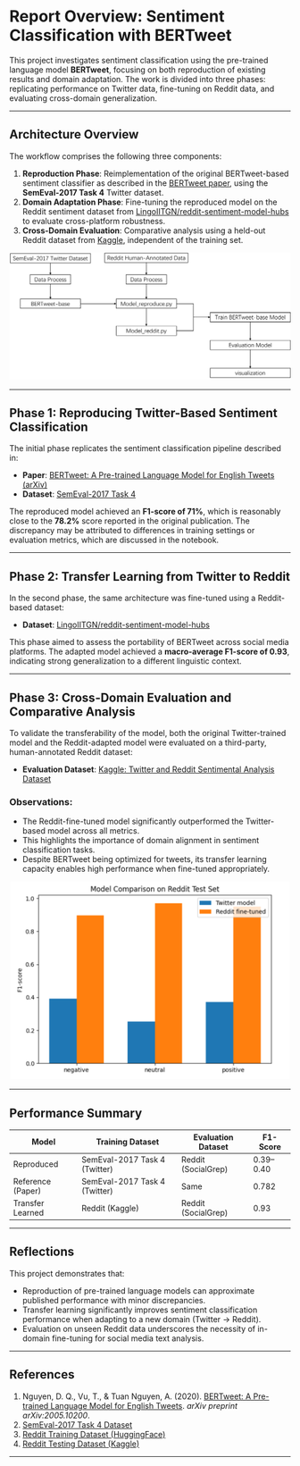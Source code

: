 # Report Overview: Sentiment Classification with BERTweet

This project investigates sentiment classification using the pre-trained language model **BERTweet**, focusing on both reproduction of existing results and domain adaptation. The work is divided into three phases: replicating performance on Twitter data, fine-tuning on Reddit data, and evaluating cross-domain generalization.

---

## Architecture Overview

The workflow comprises the following three components:

1. **Reproduction Phase**: Reimplementation of the original BERTweet-based sentiment classifier as described in the [BERTweet paper](https://arxiv.org/abs/2005.10200), using the **SemEval-2017 Task 4** Twitter dataset.
2. **Domain Adaptation Phase**: Fine-tuning the reproduced model on the Reddit sentiment dataset from [LingoIITGN/reddit-sentiment-model-hubs](https://huggingface.co/datasets/LingoIITGN/reddit-sentiment-model-hubs) to evaluate cross-platform robustness.
3. **Cross-Domain Evaluation**: Comparative analysis using a held-out Reddit dataset from [Kaggle](https://www.kaggle.com/datasets/cosmos98/twitter-and-reddit-sentimental-analysis-dataset?resource=download), independent of the training set.

![Architecture](images/Architecture.png)

---

## Phase 1: Reproducing Twitter-Based Sentiment Classification

The initial phase replicates the sentiment classification pipeline described in:

- **Paper**: [BERTweet: A Pre-trained Language Model for English Tweets (arXiv)](https://arxiv.org/abs/2005.10200)  
- **Dataset**: [SemEval-2017 Task 4](https://alt.qcri.org/semeval2017/task4/)

The reproduced model achieved an **F1-score of 71%**, which is reasonably close to the **78.2%** score reported in the original publication. The discrepancy may be attributed to differences in training settings or evaluation metrics, which are discussed in the notebook.

---

## Phase 2: Transfer Learning from Twitter to Reddit

In the second phase, the same architecture was fine-tuned using a Reddit-based dataset:

- **Dataset**: [LingoIITGN/reddit-sentiment-model-hubs](https://huggingface.co/datasets/LingoIITGN/reddit-sentiment-model-hubs)

This phase aimed to assess the portability of BERTweet across social media platforms. The adapted model achieved a **macro-average F1-score of 0.93**, indicating strong generalization to a different linguistic context.

---

## Phase 3: Cross-Domain Evaluation and Comparative Analysis

To validate the transferability of the model, both the original Twitter-trained model and the Reddit-adapted model were evaluated on a third-party, human-annotated Reddit dataset:

- **Evaluation Dataset**: [Kaggle: Twitter and Reddit Sentimental Analysis Dataset](https://www.kaggle.com/datasets/cosmos98/twitter-and-reddit-sentimental-analysis-dataset?resource=download)

### Observations:

- The Reddit-fine-tuned model significantly outperformed the Twitter-based model across all metrics.
- This highlights the importance of domain alignment in sentiment classification tasks.
- Despite BERTweet being optimized for tweets, its transfer learning capacity enables high performance when fine-tuned appropriately.

<p align="center">
  <img src="images/Compare_Results.png" alt="Comparison Results" width="500"/>
</p>

---

## Performance Summary

| Model              | Training Dataset                  | Evaluation Dataset         | F1-Score |
|--------------------|-----------------------------------|-----------------------------|----------|
| Reproduced         | SemEval-2017 Task 4 (Twitter)     | Reddit (SocialGrep)         | 0.39–0.40 |
| Reference (Paper)  | SemEval-2017 Task 4 (Twitter)     | Same                        | 0.782     |
| Transfer Learned   | Reddit (Kaggle)                   | Reddit (SocialGrep)         | 0.93      |

---

## Reflections

This project demonstrates that:

- Reproduction of pre-trained language models can approximate published performance with minor discrepancies.
- Transfer learning significantly improves sentiment classification performance when adapting to a new domain (Twitter → Reddit).
- Evaluation on unseen Reddit data underscores the necessity of in-domain fine-tuning for social media text analysis.

---

## References

1. Nguyen, D. Q., Vu, T., & Tuan Nguyen, A. (2020). [BERTweet: A Pre-trained Language Model for English Tweets](https://arxiv.org/abs/2005.10200). *arXiv preprint arXiv:2005.10200*.
2. [SemEval-2017 Task 4 Dataset](https://alt.qcri.org/semeval2017/task4/)
3. [Reddit Training Dataset (HuggingFace)](https://huggingface.co/datasets/LingoIITGN/reddit-sentiment-model-hubs)
4. [Reddit Testing Dataset (Kaggle)](https://www.kaggle.com/datasets/cosmos98/twitter-and-reddit-sentimental-analysis-dataset?resource=download)

---

